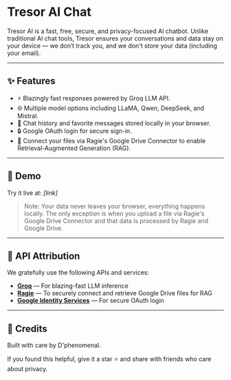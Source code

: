 # Tresor AI Chat

Tresor AI is a fast, free, secure, and privacy-focused AI chatbot. Unlike traditional AI chat tools, Tresor ensures your conversations and data stay on your device — we don’t track you, and we don't store your data (including your email).

---

## ✨ Features
- ⚡ Blazingly fast responses powered by Groq LLM API.
- 🌐 Multiple model options including LLaMA, Qwen, DeepSeek, and Mistral.
- 🛅 Chat history and favorite messages stored locally in your browser.
- 🔒 Google OAuth login for secure sign-in.
- 📂 Connect your files via Ragie's Google Drive Connector to enable Retrieval-Augmented Generation (RAG).

---

## 📅 Demo
Try it live at: _[link]_  
> Note: Your data never leaves your browser, everything happens locally. The only exception is when you upload a file via Ragie's Google Drive Connector and that data is processed by Ragie and Google Drive. 

---

## 💼 API Attribution
We gratefully use the following APIs and services:

- **[Groq](https://groq.com/)** — For blazing-fast LLM inference
- **[Ragie](https://ragie.ai)** — To securely connect and retrieve Google Drive files for RAG
- **[Google Identity Services](https://developers.google.com/identity)** — For secure OAuth login

---

## 🙏 Credits
Built with care by D'phenomenal.

If you found this helpful, give it a star ⭐ and share with friends who care about privacy. 

